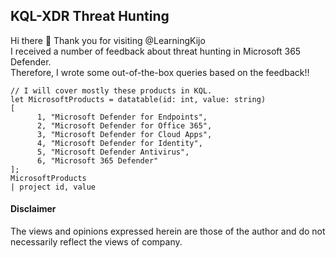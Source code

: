 ## KQL-XDR Threat Hunting
Hi there 👋 Thank you for visiting @LearningKijo <br>
I received a number of feedback about threat hunting in Microsoft 365 Defender.<br>
Therefore, I wrote some out-of-the-box queries based on the feedback!!

```
// I will cover mostly these products in KQL.
let MicrosoftProducts = datatable(id: int, value: string)
[
      1, "Microsoft Defender for Endpoints", 
      2, "Microsoft Defender for Office 365", 
      3, "Microsoft Defender for Cloud Apps", 
      4, "Microsoft Defender for Identity", 
      5, "Microsoft Defender Antivirus", 
      6, "Microsoft 365 Defender"
];
MicrosoftProducts
| project id, value
```

#### Disclaimer
The views and opinions expressed herein are those of the author and do not necessarily reflect the views of company.
